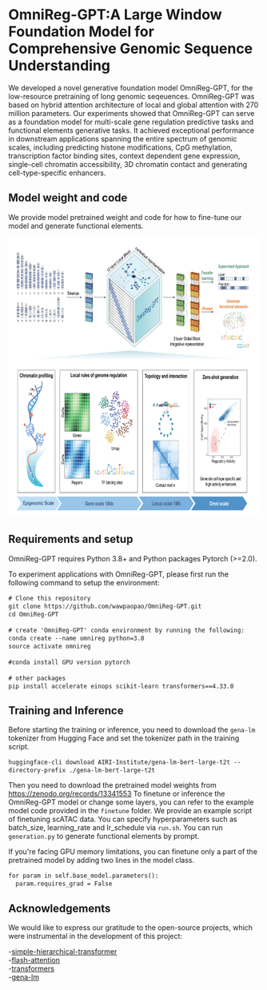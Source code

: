 # OmniReg-GPT:A Large Window Foundation Model for Comprehensive Genomic Sequence Understanding

We developed a novel generative foundation model OmniReg-GPT, for the low-resource pretraining of long genomic seqeuences. OmniReg-GPT was based on hybrid attention architecture of local and global attention with 270 million parameters. Our experiments showed that OmniReg-GPT can serve as a foundation model for multi-scale gene regulation predictive tasks and functional elements generative tasks. It achieved exceptional performance in downstream applications spanning the entire spectrum of genomic scales, including predicting histone modifications, CpG methylation, transcription factor binding sites, context dependent gene expression, single-cell chromatin accessibility, 3D chromatin contact and generating cell-type-specific enhancers.

## Model weight and code
We provide model pretrained weight and code for how to fine-tune our model and generate functional elements.

<p align="center">
  <img height="560" src="OmniReg-GPT.png">
</p>

## Requirements and setup
OmniReg-GPT requires Python 3.8+ and Python packages Pytorch (>=2.0).

To experiment applications with OmniReg-GPT, please first run the following command to setup the environment:

```
# Clone this repository
git clone https://github.com/wawpaopao/OmniReg-GPT.git
cd OmniReg-GPT

# create 'OmniReg-GPT' conda environment by running the following:
conda create --name omnireg python=3.8
source activate omnireg

#conda install GPU version pytorch

# other packages
pip install accelerate einops scikit-learn transformers==4.33.0
```

## Training and Inference
Before starting the training or inference, you need to download the `gena-lm` tokenizer from Hugging Face and set the tokenizer path in the training script.
```
huggingface-cli download AIRI-Institute/gena-lm-bert-large-t2t --directory-prefix ./gena-lm-bert-large-t2t
```
Then you need to download the pretrained model weights from https://zenodo.org/records/13341553
To finetune or inference the OmniReg-GPT model or change some layers, you can refer to the example model code provided in the `finetune` folder.  We provide an example script of finetuning scATAC data. You can specify hyperparameters such as batch_size, learning_rate and lr_schedule via `run.sh`. You can run `generation.py` to generate functional elements by prompt.

If you're facing GPU memory limitations, you can finetune only a part of the pretrained model by adding two lines in the model class.
```
for param in self.base_model.parameters():
  param.requires_grad = False
```

## Acknowledgements
We would like to express our gratitude to the open-source projects, which were instrumental in the development of this project:

-[simple-hierarchical-transformer](https://github.com/lucidrains/simple-hierarchical-transformer)  
-[flash-attention](https://github.com/Dao-AILab/flash-attention)  
-[transformers](https://github.com/huggingface/transformers)  
-[gena-lm](https://github.com/AIRI-Institute/GENA_LM)
